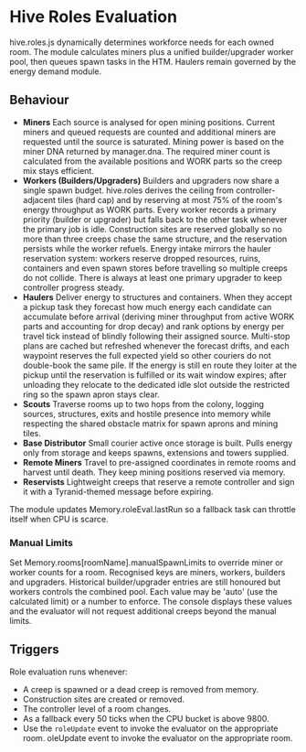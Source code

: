 # Hive Roles Evaluation

hive.roles.js dynamically determines workforce needs for each owned room. The module calculates miners plus a unified builder/upgrader worker pool, then queues spawn tasks in the HTM. Haulers remain governed by the energy demand module.

## Behaviour

- **Miners**  Each source is analysed for open mining positions. Current miners and queued requests are counted and additional miners are requested until the source is saturated. Mining power is based on the miner DNA returned by manager.dna. The required miner count is calculated from the available positions and WORK parts so the creep mix stays efficient.
- **Workers (Builders/Upgraders)**  Builders and upgraders now share a single spawn budget. hive.roles derives the ceiling from controller-adjacent tiles (hard cap) and by reserving at most 75% of the room's energy throughput as WORK parts. Every worker records a primary priority (builder or upgrader) but falls back to the other task whenever the primary job is idle. Construction sites are reserved globally so no more than three creeps chase the same structure, and the reservation persists while the worker refuels. Energy intake mirrors the hauler reservation system: workers reserve dropped resources, ruins, containers and even spawn stores before travelling so multiple creeps do not collide. There is always at least one primary upgrader to keep controller progress steady.
- **Haulers**  Deliver energy to structures and containers. When they accept a pickup task they forecast how much energy each candidate can accumulate before arrival (deriving miner throughput from active WORK parts and accounting for drop decay) and rank options by energy per travel tick instead of blindly following their assigned source. Multi-stop plans are cached but refreshed whenever the forecast drifts, and each waypoint reserves the full expected yield so other couriers do not double-book the same pile. If the energy is still en route they loiter at the pickup until the reservation is fulfilled or its wait window expires; after unloading they relocate to the dedicated idle slot outside the restricted ring so the spawn apron stays clear.
- **Scouts**  Traverse rooms up to two hops from the colony, logging sources, structures, exits and hostile presence into memory while respecting the shared obstacle matrix for spawn aprons and mining tiles.
- **Base Distributor**  Small courier active once storage is built. Pulls energy only from storage and keeps spawns, extensions and towers supplied.
- **Remote Miners**  Travel to pre-assigned coordinates in remote rooms and harvest until death. They keep mining positions reserved via memory.
- **Reservists**  Lightweight creeps that reserve a remote controller and sign it with a Tyranid-themed message before expiring.

The module updates Memory.roleEval.lastRun so a fallback task can throttle itself when CPU is scarce.

### Manual Limits

Set Memory.rooms[roomName].manualSpawnLimits to override miner or worker counts for a room. Recognised keys are miners, workers, builders and upgraders. Historical builder/upgrader entries are still honoured but workers controls the combined pool. Each value may be 'auto' (use the calculated limit) or a number to enforce. The console displays these values and the evaluator will not request additional creeps beyond the manual limits.

## Triggers

Role evaluation runs whenever:

- A creep is spawned or a dead creep is removed from memory.
- Construction sites are created or removed.
- The controller level of a room changes.
- As a fallback every 50 ticks when the CPU bucket is above 9800.
- Use the `roleUpdate` event to invoke the evaluator on the appropriate room.
oleUpdate event to invoke the evaluator on the appropriate room.
